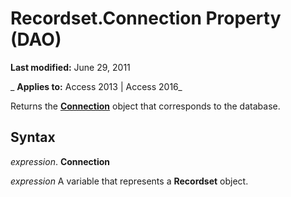 
# Recordset.Connection Property (DAO)

 **Last modified:** June 29, 2011

 _ **Applies to:** Access 2013 | Access 2016_

Returns the  **[Connection](f469b04e-2539-6b53-31f2-85fe22fcc2fc.md)** object that corresponds to the database.


## Syntax

 _expression_. **Connection**

 _expression_ A variable that represents a **Recordset** object.

